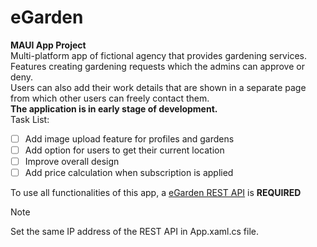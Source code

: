 # eGarden
**MAUI App Project** <br />
Multi-platform app of fictional agency that provides gardening services.<br />
Features creating gardening requests which the admins can approve or deny.<br />
Users can also add their work details that are shown in a separate page from which other users can freely contact them.</br>
**The application is in early stage of development.**<br />
Task List:
- [ ] Add image upload feature for profiles and gardens
- [ ] Add option for users to get their current location
- [ ] Improve overall design
- [ ] Add price calculation when subscription is applied
<!-- -->
To use all functionalities of this app, a [eGarden REST API](https://github.com/nedimburo/eGardenRestApi) is **REQUIRED**
> [!NOTE]
> Set the same IP address of the REST API in App.xaml.cs file.
